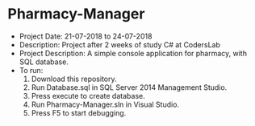 # Pharmacy-Manager
- Project Date: 21-07-2018 to 24-07-2018
- Description: Project after 2 weeks of study C# at CodersLab
- Project Description: A simple console application for pharmacy, with SQL database.
- To run:
  1) Download this repository.
  2) Run Database.sql in SQL Server 2014 Management Studio.
  3) Press execute to create database.
  4) Run Pharmacy-Manager.sln in Visual Studio.
  5) Press F5 to start debugging.
